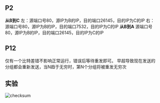## P2

**从B到C**
左：源端口号80，源IP为B的IP，目的端口26145，目的IP为C的IP
右：源端口号80，源IP为B的IP，目的端口7532，目的IP为C的IP
**从B到A**
源端口号80，源IP为B的IP，目的端口26145，目的IP为C的IP

## P12

仅有一个比特差错不影响正常运行，错误后等待重发即可。
早超导致现在发送的分组都会重新发送，当N趋于无穷时，第N个分组将被重发无穷次

## 实验

![checksum](C:\Users\12896\Desktop\计网\jwhomework\2017302580300\checksum.png)